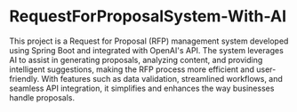 # RequestForProposalSystem-With-AI

This project is a Request for Proposal (RFP) management system developed using Spring Boot and integrated with OpenAI's API. The system leverages AI to assist in generating proposals, analyzing content, and providing intelligent suggestions, making the RFP process more efficient and user-friendly. With features such as data validation, streamlined workflows, and seamless API integration, it simplifies and enhances the way businesses handle proposals.
